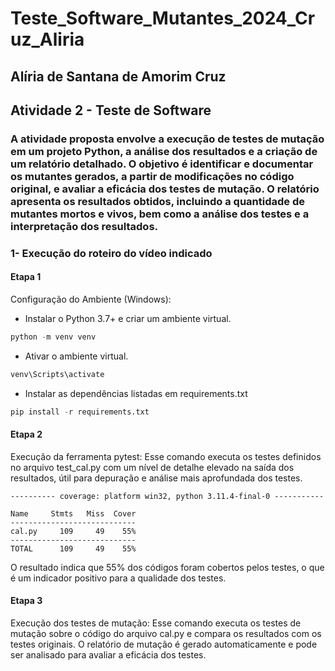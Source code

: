 # Teste_Software_Mutantes_2024_Cruz_Aliria

## Alíria de Santana de Amorim Cruz

## Atividade 2 - Teste de Software 
### A atividade proposta envolve a execução de testes de mutação em um projeto Python, a análise dos resultados e a criação de um relatório detalhado. O objetivo é identificar e documentar os mutantes gerados, a partir de modificações no código original, e avaliar a eficácia dos testes de mutação. O relatório apresenta os resultados obtidos, incluindo a quantidade de mutantes mortos e vivos, bem como a análise dos testes e a interpretação dos resultados. 

### 1- Execução do roteiro do vídeo indicado
#### Etapa 1
Configuração do Ambiente (Windows):
- Instalar o Python 3.7+ e criar um ambiente virtual.

```python
python -m venv venv
``` 
- Ativar o ambiente virtual.

```python
venv\Scripts\activate
```

- Instalar as dependências listadas em requirements.txt

```python
pip install -r requirements.txt
```

#### Etapa 2
Execução da ferramenta pytest:
Esse comando executa os testes definidos no arquivo test_cal.py com um nível de detalhe elevado na saída dos resultados, útil para depuração e análise mais aprofundada dos testes.

```
---------- coverage: platform win32, python 3.11.4-final-0 -----------

Name     Stmts   Miss  Cover
----------------------------
cal.py     109     49    55%
----------------------------
TOTAL      109     49    55%
```

O resultado indica que 55% dos códigos foram cobertos pelos testes, o que é um indicador positivo para a qualidade dos testes.

#### Etapa 3
Execução dos testes de mutação:
Esse comando executa os testes de mutação sobre o código do arquivo cal.py e compara os resultados com os testes originais. O relatório de mutação é gerado automaticamente e pode ser analisado para avaliar a eficácia dos testes.

